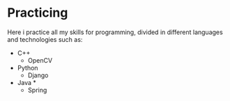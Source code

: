 # Practicing
  Here i practice all my skills for programming, divided in different languages and technologies such as:
* C++ 
  * OpenCV
* Python 
  * Django
* Java *
  * Spring
